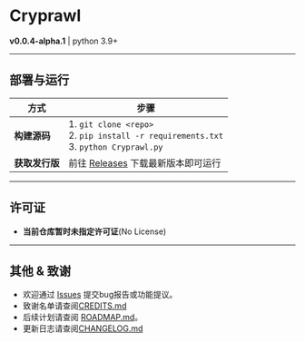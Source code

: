 # Cryprawl  
**v0.0.4-alpha.1** | python 3.9+

---

## 部署与运行

| 方式           | 步骤                                                         |
| -------------- | ------------------------------------------------------------ |
| **构建源码**   | 1. `git clone <repo>`<br>2. `pip install -r requirements.txt`<br>3. `python Cryprawl.py` |
| **获取发行版** | 前往 [Releases](https://github.com/Phimie/Cryprawl/releases/latest) 下载最新版本即可运行 |

---

## 许可证

- **当前仓库暂时未指定许可证**(No License)

---

## 其他 & 致谢

- 欢迎通过 [Issues](https://github.com/Phimie/Cryprawl/issues) 提交bug报告或功能提议。
- 致谢名单请查阅[CREDITS.md](CREDITS.md)
- 后续计划请查阅 [ROADMAP.md](ROADMAP.md)。
- 更新日志请查阅[CHANGELOG.md](CHANGELOG.md)
